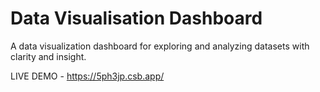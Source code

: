 # Data Visualisation Dashboard
A data visualization dashboard for exploring and analyzing datasets with clarity and insight.

LIVE DEMO - https://5ph3jp.csb.app/
